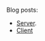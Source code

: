 Blog posts:
- [Server](https://nicolasparada.netlify.com/posts/passwordless-auth-server/).
- [Client](https://nicolasparada.netlify.com/posts/passwordless-auth-client/)
